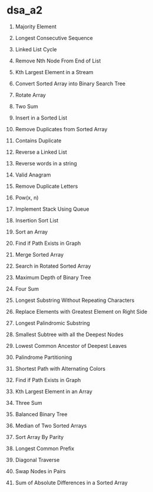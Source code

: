 # dsa_a2

1. Majority Element
2. Longest Consecutive Sequence
3. Linked List Cycle
4. Remove Nth Node From End of List
5. Kth Largest Element in a Stream
6. Convert Sorted Array into Binary Search Tree
7. Rotate Array
8. Two Sum
9. Insert in a Sorted List
10. Remove Duplicates from Sorted Array
11. Contains Duplicate
12. Reverse a Linked List
13. Reverse words in a string
14. Valid Anagram
15. Remove Duplicate Letters
16. Pow(x, n)
17. Implement Stack Using Queue
18. Insertion Sort List
19. Sort an Array
20. Find if Path Exists in Graph
21. Merge Sorted Array
22. Search in Rotated Sorted Array

23. Maximum Depth of Binary Tree
24. Four Sum
25. Longest Substring Without Repeating Characters
26. Replace Elements with Greatest Element on Right Side
27. Longest Palindromic Substring
28. Smallest Subtree with all the Deepest Nodes
29. Lowest Common Ancestor of Deepest Leaves
30. Palindrome Partitioning
31. Shortest Path with Alternating Colors
32. Find if Path Exists in Graph
33. Kth Largest Element in an Array
34. Three Sum
35. Balanced Binary Tree
36. Median of Two Sorted Arrays
37. Sort Array By Parity
38. Longest Common Prefix
39. Diagonal Traverse
40. Swap Nodes in Pairs 
41. Sum of Absolute Differences in a Sorted Array

